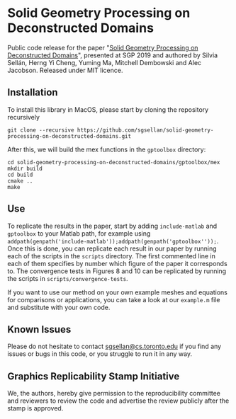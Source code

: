# Solid Geometry Processing on Deconstructed Domains
Public code release for the paper "[Solid Geometry Processing on Deconstructed Domains](http://dgp.toronto.edu/~sgsellan/pdf/overlapping.pdf)", presented at SGP 2019 and authored by Silvia Sellán, Herng Yi Cheng, Yuming Ma, Mitchell Dembowski and Alec Jacobson. Released under MIT licence.

## Installation
To install this library in MacOS, please start by cloning the repository recursively
```
git clone --recursive https://github.com/sgsellan/solid-geometry-processing-on-deconstructed-domains.git
```
After this, we will build the mex functions in the `gptoolbox` directory:
```
cd solid-geometry-processing-on-deconstructed-domains/gptoolbox/mex
mkdir build
cd build
cmake ..
make
```

## Use
To replicate the results in the paper, start by adding `include-matlab` and `gptoolbox` to your Matlab path, for example using `addpath(genpath('include-matlab'));addpath(genpath('gptoolbox''));`. Once this is done, you can replicate each result in our paper by running each of the scripts in the `scripts` directory. The first commented line in each of them specifies by number which figure of the paper it corresponds to. The convergence tests in Figures 8 and 10 can be replicated by running the scripts in `scripts/convergence-tests`.

If you want to use our method on your own example meshes and equations for comparisons or applications, you can take a look at our  `example.m` file and substitute with your own code.


## Known Issues
Please do not hesitate to contact
[sgsellan@cs.toronto.edu](mailto:sgsellan@cs.toronto.edu) if you find any issues
or bugs in this code, or you struggle to run it in any way.

## Graphics Replicability Stamp Initiative
We, the authors, hereby give permission to the reproducibility committee and reviewers to review the code and advertise the review publicly after the stamp is approved.
